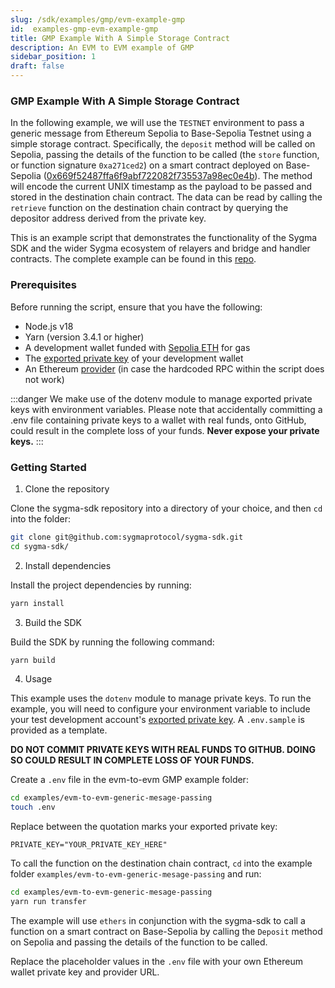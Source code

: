 ```yaml
---
slug: /sdk/examples/gmp/evm-example-gmp
id:  examples-gmp-evm-example-gmp
title: GMP Example With A Simple Storage Contract
description: An EVM to EVM example of GMP
sidebar_position: 1
draft: false
---
```


### GMP Example With A Simple Storage Contract

In the following example, we will use the `TESTNET` environment to pass a generic message from Ethereum Sepolia to Base-Sepolia Testnet using a simple storage contract. Specifically, the `deposit` method will be called on Sepolia, passing the details of the function to be called (the `store` function, or function signature `0xa271ced2`) on a smart contract deployed on Base-Sepolia ([0x669f52487ffa6f9abf722082f735537a98ec0e4b](https://sepolia.basescan.org/address/0x669f52487ffa6f9abf722082f735537a98ec0e4b)). The method will encode the current UNIX timestamp as the payload to be passed and stored in the destination chain contract. The data can be read by calling the `retrieve` function on the destination chain contract by querying the depositor address derived from the private key.

This is an example script that demonstrates the functionality of the Sygma SDK and the wider Sygma ecosystem of relayers and bridge and handler contracts. The complete example can be found in this [repo](
https://github.com/sygmaprotocol/sygma-sdk/tree/main/examples/evm-to-evm-generic-mesage-passing).

### Prerequisites

Before running the script, ensure that you have the following:

- Node.js v18
- Yarn (version 3.4.1 or higher)
- A development wallet funded with [Sepolia ETH](https://sepolia-faucet.pk910.de/) for gas 
- The [exported private key](https://support.metamask.io/hc/en-us/articles/360015289632-How-to-export-an-account-s-private-key) of your development wallet
- An Ethereum [provider](https://www.infura.io/) (in case the hardcoded RPC within the script does not work)

:::danger
We make use of the dotenv module to manage exported private keys with environment variables. Please note that accidentally committing a .env file containing private keys to a wallet with real funds, onto GitHub, could result in the complete loss of your funds. **Never expose your private keys.**
:::

### Getting Started

1. Clone the repository 

Clone the sygma-sdk repository into a directory of your choice, and then `cd` into the folder:

```bash
git clone git@github.com:sygmaprotocol/sygma-sdk.git
cd sygma-sdk/
```

2. Install dependencies
   
Install the project dependencies by running:

```bash
yarn install
```

3. Build the SDK

Build the SDK by running the following command:

```bash
yarn build
```

4. Usage

This example uses the `dotenv` module to manage private keys. To run the example, you will need to configure your environment variable to include your test development account's [exported private key](https://support.metamask.io/hc/en-us/articles/360015289632-How-to-export-an-account-s-private-key). A `.env.sample` is provided as a template.

**DO NOT COMMIT PRIVATE KEYS WITH REAL FUNDS TO GITHUB. DOING SO COULD RESULT IN COMPLETE LOSS OF YOUR FUNDS.**

Create a `.env` file in the evm-to-evm GMP example folder:

```bash
cd examples/evm-to-evm-generic-mesage-passing
touch .env
```

Replace between the quotation marks your exported private key:

`PRIVATE_KEY="YOUR_PRIVATE_KEY_HERE"`

To call the function on the destination chain contract, `cd` into the example folder `examples/evm-to-evm-generic-mesage-passing` and run:

```bash
cd examples/evm-to-evm-generic-mesage-passing
yarn run transfer
```

The example will use `ethers` in conjunction with the sygma-sdk to call a function on a smart contract on Base-Sepolia by calling the `Deposit` method on Sepolia and passing the details of the function to be called.

Replace the placeholder values in the `.env` file with your own Ethereum wallet private key and provider URL.

